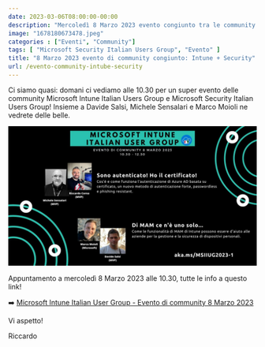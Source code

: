 ```yaml
---
date: 2023-03-06T08:00:00-00:00
description: "Mercoledì 8 Marzo 2023 evento congiunto tra le community Linkedin Microsoft Security Italian Users Group e Microsoft Italian Users Group."
image: "1678180673478.jpeg"
categories : ["Eventi", "Community"]
tags: [ "Microsoft Security Italian Users Group", "Evento" ]
title: "8 Marzo 2023 evento di community congiunto: Intune + Security"
url: /evento-community-intube-security
---
```

Ci siamo quasi: domani ci vediamo alle 10.30 per un super evento delle community Microsoft Intune Italian Users Group e Microsoft Security Italian Users Group! Insieme a Davide Salsi, Michele Sensalari e Marco Moioli ne vedrete delle belle.

![Locandina evento Microsoft Intune Italian User Group - Evento di community 8 Marzo 2023](1678180673478.jpeg)

Appuntamento a mercoledì 8 Marzo 2023 alle 10.30, tutte le info a questo link!

➡️ [Microsoft Intune Italian User Group - Evento di community 8 Marzo 2023](https://lnkd.in/d_rhX-yN)

Vi aspetto!

Riccardo

